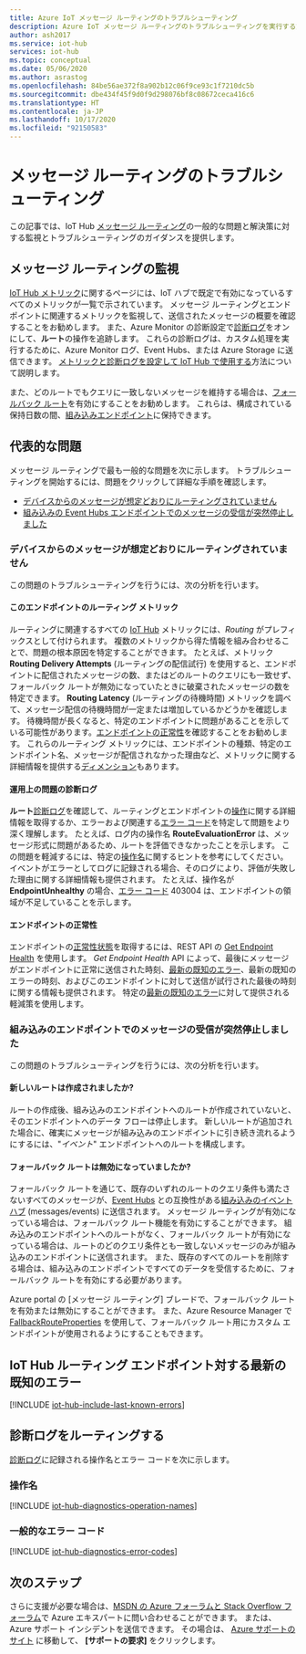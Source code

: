 ```yaml
---
title: Azure IoT メッセージ ルーティングのトラブルシューティング
description: Azure IoT メッセージ ルーティングのトラブルシューティングを実行する方法
author: ash2017
ms.service: iot-hub
services: iot-hub
ms.topic: conceptual
ms.date: 05/06/2020
ms.author: asrastog
ms.openlocfilehash: 84be56ae372f8a902b12c06f9ce93c1f7210dc5b
ms.sourcegitcommit: dbe434f45f9d0f9d298076bf8c08672ceca416c6
ms.translationtype: HT
ms.contentlocale: ja-JP
ms.lasthandoff: 10/17/2020
ms.locfileid: "92150583"
---
```

# <a name="troubleshooting-message-routing"></a>メッセージ ルーティングのトラブルシューティング

この記事では、IoT Hub [メッセージ ルーティング](iot-hub-devguide-messages-d2c.md)の一般的な問題と解決策に対する監視とトラブルシューティングのガイダンスを提供します。 

## <a name="monitoring-message-routing"></a>メッセージ ルーティングの監視

[IoT Hub メトリック](iot-hub-metrics.md)に関するページには、IoT ハブで既定で有効になっているすべてのメトリックが一覧で示されています。 メッセージ ルーティングとエンドポイントに関連するメトリックを監視して、送信されたメッセージの概要を確認することをお勧めします。 また、Azure Monitor の診断設定で[診断ログ](iot-hub-monitor-resource-health.md)をオンにして、**ルート**の操作を追跡します。 これらの診断ログは、カスタム処理を実行するために、Azure Monitor ログ、Event Hubs、または Azure Storage に送信できます。 [メトリックと診断ログを設定して IoT Hub で使用する](tutorial-use-metrics-and-diags.md)方法について説明します。

また、どのルートでもクエリに一致しないメッセージを維持する場合は、[フォールバック ルート](iot-hub-devguide-messages-d2c.md#fallback-route)を有効にすることをお勧めします。 これらは、構成されている保持日数の間、[組み込みエンドポイント](iot-hub-devguide-messages-read-builtin.md)に保持できます。 

## <a name="top-issues"></a>代表的な問題

メッセージ ルーティングで最も一般的な問題を次に示します。 トラブルシューティングを開始するには、問題をクリックして詳細な手順を確認します。

* [デバイスからのメッセージが想定どおりにルーティングされていません](#messages-from-my-devices-are-not-being-routed-as-expected)
* [組み込みの Event Hubs エンドポイントでのメッセージの受信が突然停止しました](#i-suddenly-stopped-getting-messages-at-the-built-in-endpoint)

### <a name="messages-from-my-devices-are-not-being-routed-as-expected"></a>デバイスからのメッセージが想定どおりにルーティングされていません

この問題のトラブルシューティングを行うには、次の分析を行います。

#### <a name="the-routing-metrics-for-this-endpoint"></a>このエンドポイントのルーティング メトリック
ルーティングに関連するすべての [IoT Hub](iot-hub-devguide-endpoints.md) メトリックには、*Routing* がプレフィックスとして付けられます。 複数のメトリックから得た情報を組み合わせることで、問題の根本原因を特定することができます。 たとえば、メトリック **Routing Delivery Attempts** (ルーティングの配信試行) を使用すると、エンドポイントに配信されたメッセージの数、またはどのルートのクエリにも一致せず、フォールバック ルートが無効になっていたときに破棄されたメッセージの数を特定できます。 **Routing Latency** (ルーティングの待機時間) メトリックを調べて、メッセージ配信の待機時間が一定または増加しているかどうかを確認します。 待機時間が長くなると、特定のエンドポイントに問題があることを示している可能性があります。[エンドポイントの正常性](#the-health-of-the-endpoint)を確認することをお勧めします。 これらのルーティング メトリックには、エンドポイントの種類、特定のエンドポイント名、メッセージが配信されなかった理由など、メトリックに関する詳細情報を提供する[ディメンション](iot-hub-metrics.md#dimensions)もあります。

#### <a name="the-diagnostic-logs-for-any-operational-issues"></a>運用上の問題の診断ログ 
**ルート**[診断ログ](iot-hub-monitor-resource-health.md#routes)を確認して、ルーティングとエンドポイントの[操作](#operation-names)に関する詳細情報を取得するか、エラーおよび関連する[エラー コード](#common-error-codes)を特定して問題をより深く理解します。 たとえば、ログ内の操作名 **RouteEvaluationError** は、メッセージ形式に問題があるため、ルートを評価できなかったことを示します。 この問題を軽減するには、特定の[操作名](#operation-names)に関するヒントを参考にしてください。 イベントがエラーとしてログに記録される場合、そのログにより、評価が失敗した理由に関する詳細情報も提供されます。 たとえば、操作名が **EndpointUnhealthy** の場合、[エラー コード](#common-error-codes) 403004 は、エンドポイントの領域が不足していることを示します。

#### <a name="the-health-of-the-endpoint"></a>エンドポイントの正常性
エンドポイントの[正常性状態](iot-hub-devguide-endpoints.md#custom-endpoints)を取得するには、REST API の [Get Endpoint Health](/rest/api/iothub/iothubresource/getendpointhealth#iothubresource_getendpointhealth) を使用します。 *Get Endpoint Health* API によって、最後にメッセージがエンドポイントに正常に送信された時刻、[最新の既知のエラー](#last-known-errors-for-iot-hub-routing-endpoints)、最新の既知のエラーの時刻、およびこのエンドポイントに対して送信が試行された最後の時刻に関する情報も提供されます。 特定の[最新の既知のエラー](#last-known-errors-for-iot-hub-routing-endpoints)に対して提供される軽減策を使用します。

### <a name="i-suddenly-stopped-getting-messages-at-the-built-in-endpoint"></a>組み込みのエンドポイントでのメッセージの受信が突然停止しました

この問題のトラブルシューティングを行うには、次の分析を行います。

#### <a name="was-a-new-route-created"></a>新しいルートは作成されましたか?
ルートの作成後、組み込みのエンドポイントへのルートが作成されていないと、そのエンドポイントへのデータ フローは停止します。 新しいルートが追加された場合に、確実にメッセージが組み込みのエンドポイントに引き続き流れるようにするには、"*イベント*" エンドポイントへのルートを構成します。 

#### <a name="was-the-fallback-route-disabled"></a>フォールバック ルートは無効になっていましたか?
フォールバック ルートを通じて、既存のいずれのルートのクエリ条件も満たさないすべてのメッセージが、[Event Hubs](../event-hubs/index.yml) との互換性がある[組み込みのイベント ハブ](iot-hub-devguide-messages-read-builtin.md) (messages/events) に送信されます。 メッセージ ルーティングが有効になっている場合は、フォールバック ルート機能を有効にすることができます。 組み込みのエンドポイントへのルートがなく、フォールバック ルートが有効になっている場合は、ルートのどのクエリ条件とも一致しないメッセージのみが組み込みのエンドポイントに送信されます。 また、既存のすべてのルートを削除する場合は、組み込みのエンドポイントですべてのデータを受信するために、フォールバック ルートを有効にする必要があります。

Azure portal の [メッセージ ルーティング] ブレードで、フォールバック ルートを有効または無効にすることができます。 また、Azure Resource Manager で [FallbackRouteProperties](/rest/api/iothub/iothubresource/createorupdate#fallbackrouteproperties) を使用して、フォールバック ルート用にカスタム エンドポイントが使用されるようにすることもできます。

## <a name="last-known-errors-for-iot-hub-routing-endpoints"></a>IoT Hub ルーティング エンドポイント対する最新の既知のエラー

<a id="last-known-errors"></a>
[!INCLUDE [iot-hub-include-last-known-errors](../../includes/iot-hub-include-last-known-errors.md)]

## <a name="routes-diagnostic-logs"></a>診断ログをルーティングする

[診断ログ](iot-hub-monitor-resource-health.md#routes)に記録される操作名とエラー コードを次に示します。

<a id="diagnostics-operation-names"></a>
### <a name="operation-names"></a>操作名

[!INCLUDE [iot-hub-diagnostics-operation-names](../../includes/iot-hub-diagnostics-operation-names.md)]

<a id="diagnostics-error-codes"></a>
### <a name="common-error-codes"></a>一般的なエラー コード

[!INCLUDE [iot-hub-diagnostics-error-codes](../../includes/iot-hub-diagnostics-error-codes.md)]

## <a name="next-steps"></a>次のステップ

さらに支援が必要な場合は、[MSDN の Azure フォーラムと Stack Overflow フォーラム](https://azure.microsoft.com/support/forums/)で Azure エキスパートに問い合わせることができます。 または、Azure サポート インシデントを送信できます。 その場合は、 [Azure サポートのサイト](https://azure.microsoft.com/support/options/) に移動して、 **[サポートの要求]** をクリックします。